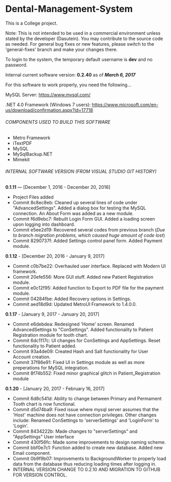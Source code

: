 # Dental-Management-System

This is a College project.

Note: This is not intended to be used in a commercial environment unless stated by the developer (Dasutein). You may contribute to the source code as needed. For general bug fixes or new features, please switch to the 'general-fixes' branch and make your changes there. 

To login to the system, the temporary default username is **dev** and no password.

Internal current software version: **0.2.40** as of ***March 6, 2017***

For this software to work properly, you need the following...

MySQL Server: https://www.mysql.com/

.NET 4.0 Framework (Windows 7 users): https://www.microsoft.com/en-us/download/confirmation.aspx?id=17718

###### COMPONENTS USED TO BUILD THIS SOFTWARE

- Metro Framework 
- iTextPDF
- MySQL
- MySqlBackup.NET
- Mimekit



###### INTERNAL SOFTWARE VERSION (FROM VISUAL STUDIO GIT HISTORY)

**0.1.11** — [December 1, 2016 - December 20, 2016]

- Project Files added
- Commit 8c8ec8eb: Cleaned up several lines of code under "AdvancedSettings". Added a dialog box for testing the MySQL connection. An About Form was added as a new module. 
- Commit f6d9ebc7: Rebuilt Login Form GUI. Added a loading screen upon logging into dashboard.
- Commit e5ee2d19: Recovered several codes from previous branch (*Due to branch migration problems, which caused huge amount of code lost*)
- Commit 8290737f: Added Settings control panel form. Added Payment module.

**0.1.12** - [December 20, 2016 - January 9, 2017]

- Commit c0b7be22: Overhauled user interface. Replaced with Modern UI framework.
- Commit 20efe556: More GUI stuff. Added new Patient Registration module.
- Commit e0c12f95: Added function to Export to PDF file for the payment module. 
- Commit 04284fbe: Added Recovery options in Settings.
- Commit aed18d9d: Updated MetroUI Framework to 1.4.0.0.

**0.1.17** - [January 9, 2017 - January 20, 2017]

- Commit e6debdea: Redesigned 'Home' screen. Renamed AdvancedSettings to "ConSettings". Added functionality to Patient Registration module for tooth chart.
- Commit 6dc1117c: UI changes for ConSettings and AppSettings. Reset functionality to Patient added.
- Commit 93a4de09: Created Hash and Salt functionality for User Account creation.
- Commit 37f86e91: Fixed UI in Settings module as well as more preperations for MySQL integration.
- Commit 8f74b552: Fixed minor graphical glitch in Patient_Registration module

**0.1.20** - [January 20, 2017 - February 16, 2017]

- Commit 6d8c541d: Ability to change between Primary and Permament Tooth chart is now functional.
- Commit d5d74ba9: Fixed issue where mysql server assumes that the 'Host' machine does not have connection privileges. Other changes include: Renamed ConSettings to 'serverSettings' and 'LoginForm' to 'Login'.
- Commit 8434222b: Made changes to "serverSettings" and "AppSettings" User interface
- Commit 430f56fc: Made some improvements to design naming scheme.
- Commit bbf0e7c1: Function added to create new database. Added new Email component.
- Commit 0b9f9b07: Improvements to BackgroundWorker to properly load data from the database thus reducing loading times after logging in.
- INTERNAL VERSION CHANGE TO 0.2.10 AND MIGRATION TO GITHUB FOR VERSION CONTROL.
